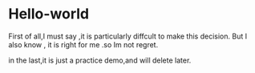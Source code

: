 # Hello-world

 First of all,I must say ,it is particularly diffcult to make this decision. But I also know , it is right for me .so Im not regret.
 
 in the last,it is just a practice demo,and will delete later.

